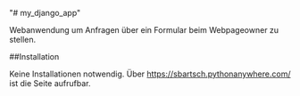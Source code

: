 "# my_django_app" 

Webanwendung um Anfragen über ein Formular beim Webpageowner zu stellen.

##Installation 

Keine Installationen notwendig.
Über https://sbartsch.pythonanywhere.com/ ist die Seite aufrufbar.
